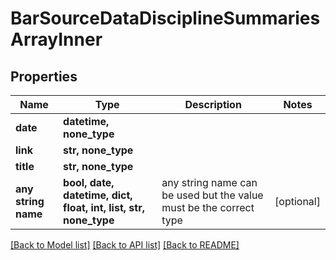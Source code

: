 # BarSourceDataDisciplineSummariesArrayInner


## Properties
Name | Type | Description | Notes
------------ | ------------- | ------------- | -------------
**date** | **datetime, none_type** |  | 
**link** | **str, none_type** |  | 
**title** | **str, none_type** |  | 
**any string name** | **bool, date, datetime, dict, float, int, list, str, none_type** | any string name can be used but the value must be the correct type | [optional]

[[Back to Model list]](../README.md#documentation-for-models) [[Back to API list]](../README.md#documentation-for-api-endpoints) [[Back to README]](../README.md)


